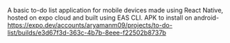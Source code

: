 A basic to-do list application for mobile devices made using React Native, hosted on expo cloud and 
built using EAS CLI.
APK to install on android- https://expo.dev/accounts/aryamanm09/projects/to-do-list/builds/e3d67f3d-363c-4b7b-8eee-f22502b8737b
